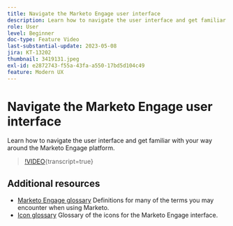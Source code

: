 ```yaml
---
title: Navigate the Marketo Engage user interface
description: Learn how to navigate the user interface and get familiar with your way around the Marketo Engage platform.
role: User
level: Beginner
doc-type: Feature Video
last-substantial-update: 2023-05-08
jira: KT-13202
thumbnail: 3419131.jpeg
exl-id: e2872743-f55a-43fa-a550-17bd5d104c49
feature: Modern UX
---
```

# Navigate the Marketo Engage user interface

Learn how to navigate the user interface and get familiar with your way around the Marketo Engage platform.

>[!VIDEO](https://video.tv.adobe.com/v/3419131/?learn=on){transcript=true}

## Additional resources

* [Marketo Engage glossary](https://experienceleague.adobe.com/docs/marketo/using/getting-started-with-marketo/marketo-glossary.html?lang=en)
Definitions for many of the terms you may encounter when using Marketo.
* [Icon glossary](https://experienceleague.adobe.com/docs/marketo/using/product-docs/marketo-engage-modern-ux/icon-glossary.html?lang=en)
Glossary of the icons for the Marketo Engage interface.

